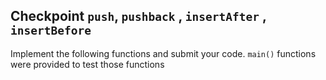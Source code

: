## Checkpoint `push`, `pushback` ,  `insertAfter` , `insertBefore`

Implement the following functions and submit your code. `main()` functions were provided to test those functions 